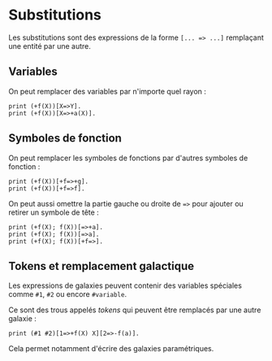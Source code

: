 # Substitutions

Les substitutions sont des expressions de la forme `[... => ...]` remplaçant
une entité par une autre.

## Variables

On peut remplacer des variables par n'importe quel rayon :

```
print (+f(X))[X=>Y].
print (+f(X))[X=>+a(X)].
```

## Symboles de fonction

On peut remplacer les symboles de fonctions par d'autres symboles
de fonction :

```
print (+f(X))[+f=>+g].
print (+f(X))[+f=>f].
```

On peut aussi omettre la partie gauche ou droite de `=>` pour ajouter
ou retirer un symbole de tête :

```
print (+f(X); f(X))[=>+a].
print (+f(X); f(X))[=>a].
print (+f(X); f(X))[+f=>].
```

## Tokens et remplacement galactique

Les expressions de galaxies peuvent contenir des variables spéciales
comme `#1`, `#2` ou encore `#variable`.

Ce sont des trous appelés *tokens* qui peuvent être remplacés par une autre
galaxie :

```
print (#1 #2)[1=>+f(X) X][2=>-f(a)].
```

Cela permet notamment d'écrire des galaxies paramétriques.
